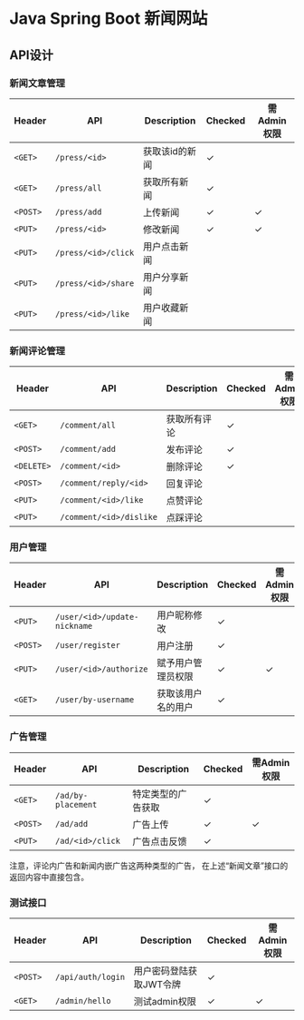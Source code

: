# Java Spring Boot 新闻网站

## API设计

### 新闻文章管理

| Header   | API                 | Description | Checked | 需Admin权限 | 
|----------|---------------------|-------------|-------------|----------|
| `<GET>`  | `/press/<id>`       | 获取该id的新闻    |&check;   |          |
| `<GET>`  | `/press/all`        | 获取所有新闻      |&check;   |          |
| `<POST>` | `/press/add`        | 上传新闻        |&check;   | &check;  |
| `<PUT>`  | `/press/<id>`       | 修改新闻        |&check;   | &check;  |
| `<PUT>` | `/press/<id>/click` | 用户点击新闻      |  |  |
| `<PUT>` | `/press/<id>/share` | 用户分享新闻      |  |  |
| `<PUT>` | `/press/<id>/like`  | 用户收藏新闻      |  |  |

### 新闻评论管理
| Header     | API                     | Description | Checked |需Admin权限 |
|------------|-------------------------|-------------|-------|----------|
| `<GET>`    | `/comment/all`          | 获取所有评论      | &check; | |
| `<POST>`   | `/comment/add`          | 发布评论        | &check;  | |
| `<DELETE>` | `/comment/<id>`         | 删除评论        | &check;  | |
| `<POST>`   | `/comment/reply/<id>`   | 回复评论        |  | |
| `<PUT>`    | `/comment/<id>/like`    | 点赞评论        |  | |
| `<PUT>`    | `/comment/<id>/dislike` | 点踩评论        |  | |

### 用户管理
| Header   | API                          | Description | Checked |需Admin权限 |
|----------|------------------------------|-------------|---------|---------|
| `<PUT>`  | `/user/<id>/update-nickname` | 用户昵称修改      | &check; | |
| `<POST>` | `/user/register`             | 用户注册        | &check; | |
 | `<PUT>`  | `/user/<id>/authorize`        |  赋予用户管理员权限 | &check; |&check; |
 | `<GET>` | `/user/by-username` | 获取该用户名的用户 | &check; | |

### 广告管理
| Header   | API                | Description | Checked  |需Admin权限 |
|----------|--------------------|-------------|----------|------|
| `<GET>`  | `/ad/by-placement` | 特定类型的广告获取    |  &check;  | |
| `<POST>` | `/ad/add`          | 广告上传    | &check;  | &check;  | 
| `<PUT>`  | `/ad/<id>/click`   | 广告点击反馈    | &check;  | |

注意，评论内广告和新闻内嵌广告这两种类型的广告，
在上述“新闻文章”接口的返回内容中直接包含。

### 测试接口
| Header   | API               | Description   | Checked  |需Admin权限 |
|----------|-------------------|---------------|----------|------|
| `<POST>` | `/api/auth/login` | 用户密码登陆获取JWT令牌 |  &check;  | |
| `<GET>`  | `/admin/hello`    | 测试admin权限     |  &check;  | &check; |

